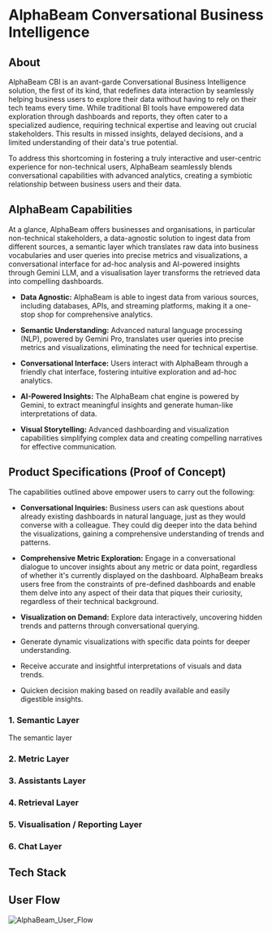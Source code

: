 # AlphaBeam Conversational Business Intelligence
## About
AlphaBeam CBI is an avant-garde Conversational Business Intelligence solution, the first of its kind, that redefines data interaction by seamlessly helping business users to explore their data without having to rely on their tech teams every time. While traditional BI tools have empowered data exploration through dashboards and reports, they often cater to a specialized audience, requiring technical expertise and leaving out crucial stakeholders. This results in missed insights, delayed decisions, and a limited understanding of their data's true potential. 

To address this shortcoming in fostering a truly interactive and user-centric experience for non-technical users, AlphaBeam seamlessly blends conversational capabilities with advanced analytics, creating a symbiotic relationship between business users and their data.

## AlphaBeam Capabilities
At a glance, AlphaBeam offers businesses and organisations, in particular non-technical stakeholders, a data-agnostic solution to ingest data from different sources, a semantic layer which translates raw data into business vocabularies and user queries into precise metrics and visualizations, a conversational interface for ad-hoc analysis and AI-powered insights through Gemini LLM, and a visualisation layer transforms the retrieved data into compelling dashboards. 
- **Data Agnostic:** AlphaBeam is able to ingest data from various sources, including databases, APIs, and streaming platforms, making it a one-stop shop for comprehensive analytics.

- **Semantic Understanding:**  Advanced natural language processing (NLP), powered by Gemini Pro, translates user queries into precise metrics and visualizations, eliminating the need for technical expertise.

- **Conversational Interface:**  Users interact with AlphaBeam through a friendly chat interface, fostering intuitive exploration and ad-hoc analytics.

- **AI-Powered Insights:** The AlphaBeam chat engine is powered by Gemini, to extract meaningful insights and generate human-like interpretations of data.

- **Visual Storytelling:**  Advanced dashboarding and visualization capabilities simplifying complex data and creating compelling narratives for effective communication.

## Product Specifications (Proof of Concept)
The capabilities outlined above empower users to carry out the following:
- **Conversational Inquiries:** Business users can ask questions about already existing dashboards in natural language, just as they would converse with a colleague. They could dig deeper into the data behind the visualizations, gaining a comprehensive understanding of trends and patterns.

- **Comprehensive Metric Exploration:** Engage in a conversational dialogue to uncover insights about any metric or data point, regardless of whether it's currently displayed on the dashboard. AlphaBeam breaks users free from the constraints of pre-defined dashboards and enable them delve into any aspect of their data that piques their curiosity, regardless of their technical background.

- **Visualization on Demand:** Explore data interactively, uncovering hidden trends and patterns through conversational querying.

- Generate dynamic visualizations with specific data points for deeper understanding.

- Receive accurate and insightful interpretations of visuals and data trends.

- Quicken decision making based on readily available and easily digestible insights.

### 1. Semantic Layer
The semantic layer 
### 2. Metric Layer
### 3. Assistants Layer
### 4. Retrieval Layer
### 5. Visualisation / Reporting Layer
### 6. Chat Layer
## Tech Stack

## User Flow

![AlphaBeam_User_Flow](https://github.com/zion-king/alphabeam/assets/50971444/20ef8796-8925-49ac-97ed-9c57b72f245b)


